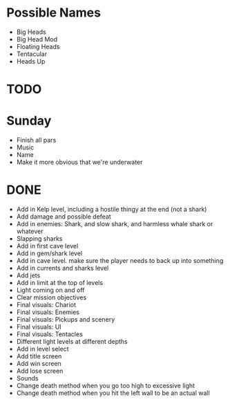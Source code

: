 # Possible Names
- Big Heads
- Big Head Mod
- Floating Heads
- Tentacular
- Heads Up


# TODO

# Sunday
- Finish all pars
- Music
- Name
- Make it more obvious that we're underwater

# DONE
- Add in Kelp level, including a hostile thingy at the end (not a shark)
- Add damage and possible defeat
- Add in enemies: Shark, and slow shark, and harmless whale shark or whatever
- Slapping sharks
- Add in first cave level
- Add in gem/shark level
- Add in cave level. make sure the player needs to back up into something
- Add in currents and sharks level
- Add jets
- Add in limit at the top of levels
- Light coming on and off
- Clear mission objectives
- Final visuals: Chariot
- Final visuals: Enemies
- Final visuals: Pickups and scenery
- Final visuals: UI
- Final visuals: Tentacles
- Different light levels at different depths
- Add in level select
- Add title screen
- Add win screen
- Add lose screen
- Sounds
- Change death method when you go too high to excessive light
- Change death method when you hit the left wall to be an actual wall